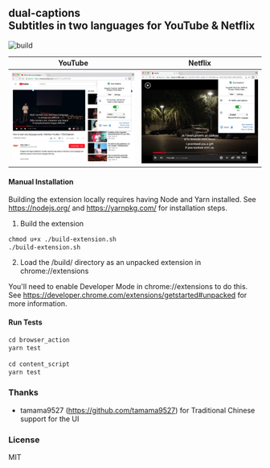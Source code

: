 ## dual-captions <br/> Subtitles in two languages for YouTube & Netflix
![build](https://travis-ci.com/mikesteele/dual-captions.svg?branch=master)

| YouTube      | Netflix       |
|:-------------:|:-------------:|
| <img src="https://raw.githubusercontent.com/mikesteele/dual-captions-gifs/master/youtube.png"> | <img src="https://raw.githubusercontent.com/mikesteele/dual-captions-gifs/master/netflix.png"> |

#### Manual Installation

Building the extension locally requires having Node and Yarn installed. See https://nodejs.org/ and https://yarnpkg.com/ for installation steps.

1. Build the extension

````
chmod u+x ./build-extension.sh
./build-extension.sh
````

2. Load the /build/ directory as an unpacked extension in chrome://extensions

You'll need to enable Developer Mode in chrome://extensions to do this. See https://developer.chrome.com/extensions/getstarted#unpacked for more information.

#### Run Tests

```
cd browser_action
yarn test

cd content_script
yarn test
```

### Thanks

* tamama9527 (https://github.com/tamama9527) for Traditional Chinese support for the UI

### License

MIT
